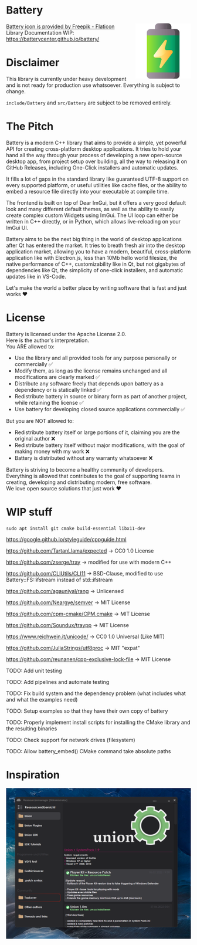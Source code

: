 # Battery

<img src="assets/battery.png" width="30%" align="right">

<a href="https://www.flaticon.com/free-icon/battery_3165660" title="battery icons">Battery icon is provided by Freepik - Flaticon</a>  
Library Documentation WIP: https://batterycenter.github.io/battery/

# Disclaimer

This library is currently under heavy development and is not ready for production use whatsoever. Everything is subject to change.

`include/Battery` and `src/Battery` are subject to be removed entirely.

# The Pitch

Battery is a modern C++ library that aims to provide a simple, yet powerful API for creating cross-platform desktop applications. It tries to hold your hand all the way through your process of developing a new open-source desktop app, from project setup over building, all the way to releasing it on GitHub Releases, including One-Click installers and automatic updates.

It fills a lot of gaps in the standard library like guaranteed UTF-8 support on every supported platform, or useful utilities like cache files, or the ability to embed a resource file directly into your executable at compile time.

The frontend is built on top of Dear ImGui, but it offers a very good default look and many different default themes, as well as the ability to easily create complex custom Widgets using ImGui. The UI loop can either be written in C++ directly, or in Python, which allows live-reloading on your ImGui UI.

Battery aims to be the next big thing in the world of desktop applications after Qt has entered the market. It tries to breath fresh air into the desktop application market, allowing you to have a modern, beautiful, cross-platform application like with Electron.js, less than 10Mb hello world filesize, the native performance of C++, customizability like in Qt, but not gigabytes of dependencies like Qt, the simplicity of one-click installers, and automatic updates like in VS-Code.

Let's make the world a better place by writing software that is fast and just works ❤️

# License

Battery is licensed under the Apache License 2.0.  
Here is the author's interpretation.  
You ARE allowed to:
 - Use the library and all provided tools for any purpose personally or commercially ✅
 - Modify them, as long as the license remains unchanged and all modifications are clearly marked ✅
 - Distribute any software freely that depends upon battery as a dependency or is statically linked ✅
 - Redistribute battery in source or binary form as part of another project, while retaining the license ✅
 - Use battery for developing closed source applications commercially ✅

But you are NOT allowed to:
 - Redistribute battery itself or large portions of it, claiming you are the original author ❌
 - Redistribute battery itself without major modifications, with the goal of making money with my work ❌
 - Battery is distributed without any warranty whatsoever ❌

Battery is striving to become a healthy community of developers. Everything is allowed that contributes
to the goal of supporting teams in creating, developing and distributing modern, free software.  
We love open source solutions that just work ❤️ 

# WIP stuff

```
sudo apt install git cmake build-essential libx11-dev
```

https://google.github.io/styleguide/cppguide.html

https://github.com/TartanLlama/expected -> CC0 1.0 License

https://github.com/zserge/tray -> modified for use with modern C++

https://github.com/CLIUtils/CLI11 -> BSD-Clause, modified to use Battery::FS::ifstream instead of std::ifstream

https://github.com/agauniyal/rang -> Unlicensed

https://github.com/Neargye/semver -> MIT License

https://github.com/cpm-cmake/CPM.cmake -> MIT License

https://github.com/Soundux/traypp -> MIT License

https://www.reichwein.it/unicode/ -> CC0 1.0 Universal (Like MIT)

https://github.com/JuliaStrings/utf8proc -> MIT "expat"

https://github.com/reunanen/cpp-exclusive-lock-file -> MIT License

TODO: Add unit testing

TODO: Add pipelines and automate testing

TODO: Fix build system and the dependency problem (what includes what and what the examples need)

TODO: Setup examples so that they have their own copy of battery

TODO: Properly implement install scripts for installing the CMake library and the resulting binaries

TODO: Check support for network drives (filesystem)

TODO: Allow battery_embed() CMake command take absolute paths

# Inspiration

![Battery1](assets/Battery1.png)
